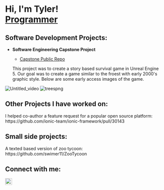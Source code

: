 <h1>Hi, I'm Tyler! <br/><a href="https://github.com/swimer11">Programmer</a>

<h2>Software Development Projects:</h2>

- <b>Software Engineering Capstone Project </b>
  - [Capstone Public Repo](https://github.com/Lets-Launch-a-Game/Lets-Launch-a-Game.github.io)
    
   This project was to create a story based survival game in Unreal Engine 5. Our goal was to create a game similar to the froest with early 2000's graphic style. Below are some early access images of the game.</p>    

![Untitled_video](https://github.com/user-attachments/assets/1b83eab8-dc2e-4798-8d7e-601dfbb5f788)
![treespng](https://github.com/user-attachments/assets/736693ed-6faa-4f71-a8fd-ad54f849183a)


<h2> Other Projects I have worked on:</h2>
<p> I helped co-author a feature request for a popular open source platform: https://github.com/ionic-team/ionic-framework/pull/30143</p>


<h2> Small side projects: </h2>
<p> A texted based version of zoo tycoon: https://github.com/swimer11/ZooTycoon</p>

<h2> Connect with me:</h2>

[<img align="left" alt="swimer11 | LinkedIn" width="22px" src="https://cdn.jsdelivr.net/npm/simple-icons@v3/icons/linkedin.svg" />][linkedin]

[linkedin]: www.linkedin.com/in/swimer11
